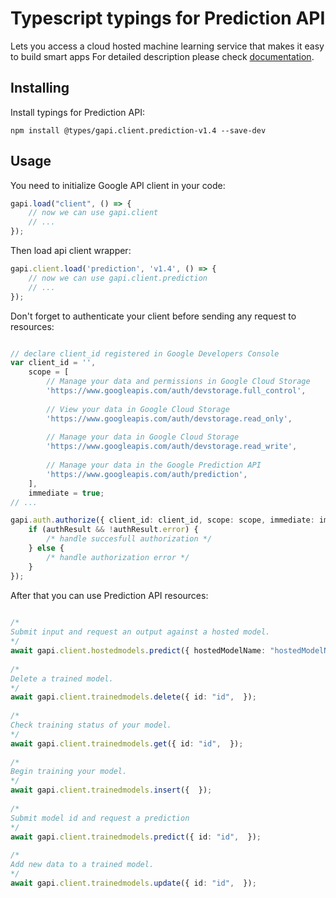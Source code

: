 # Typescript typings for Prediction API
Lets you access a cloud hosted machine learning service that makes it easy to build smart apps
For detailed description please check [documentation](https://developers.google.com/prediction/docs/developer-guide).

## Installing

Install typings for Prediction API:
```
npm install @types/gapi.client.prediction-v1.4 --save-dev
```

## Usage

You need to initialize Google API client in your code:
```typescript
gapi.load("client", () => { 
    // now we can use gapi.client
    // ... 
});
```

Then load api client wrapper:
```typescript
gapi.client.load('prediction', 'v1.4', () => {
    // now we can use gapi.client.prediction
    // ... 
});
```

Don't forget to authenticate your client before sending any request to resources:
```typescript

// declare client_id registered in Google Developers Console
var client_id = '',
    scope = [     
        // Manage your data and permissions in Google Cloud Storage
        'https://www.googleapis.com/auth/devstorage.full_control',
    
        // View your data in Google Cloud Storage
        'https://www.googleapis.com/auth/devstorage.read_only',
    
        // Manage your data in Google Cloud Storage
        'https://www.googleapis.com/auth/devstorage.read_write',
    
        // Manage your data in the Google Prediction API
        'https://www.googleapis.com/auth/prediction',
    ],
    immediate = true;
// ...

gapi.auth.authorize({ client_id: client_id, scope: scope, immediate: immediate }, authResult => {
    if (authResult && !authResult.error) {
        /* handle succesfull authorization */
    } else {
        /* handle authorization error */
    }
});            
```

After that you can use Prediction API resources:

```typescript 
    
/* 
Submit input and request an output against a hosted model.  
*/
await gapi.client.hostedmodels.predict({ hostedModelName: "hostedModelName",  }); 
    
/* 
Delete a trained model.  
*/
await gapi.client.trainedmodels.delete({ id: "id",  }); 
    
/* 
Check training status of your model.  
*/
await gapi.client.trainedmodels.get({ id: "id",  }); 
    
/* 
Begin training your model.  
*/
await gapi.client.trainedmodels.insert({  }); 
    
/* 
Submit model id and request a prediction  
*/
await gapi.client.trainedmodels.predict({ id: "id",  }); 
    
/* 
Add new data to a trained model.  
*/
await gapi.client.trainedmodels.update({ id: "id",  });
```